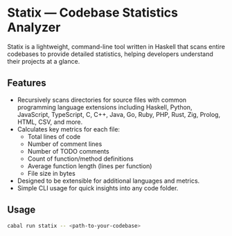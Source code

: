 # Statix — Codebase Statistics Analyzer

Statix is a lightweight, command-line tool written in Haskell that scans entire codebases to provide detailed statistics, helping developers understand their projects at a glance.

## Features

- Recursively scans directories for source files with common programming language extensions including Haskell, Python, JavaScript, TypeScript, C, C++, Java, Go, Ruby, PHP, Rust, Zig, Prolog, HTML, CSV, and more.
- Calculates key metrics for each file:
  - Total lines of code
  - Number of comment lines
  - Number of TODO comments
  - Count of function/method definitions
  - Average function length (lines per function)
  - File size in bytes
- Designed to be extensible for additional languages and metrics.
- Simple CLI usage for quick insights into any code folder.

## Usage

```bash
cabal run statix -- <path-to-your-codebase>
